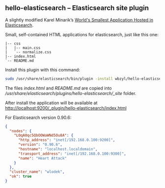 ## hello-elasticsearch – Elasticsearch site plugin

A slightly modified Karel Minarik’s
[World's Smallest Application Hosted in Elasticsearch](https://gist.github.com/karmi/3381710/).

Small, self-contained HTML applications for elasticsearch, just like this one:

```
|-- css
|   |-- main.css
|   `-- normalize.css
|-- index.html
`-- README.md
```

Install this plugin with this command:

```sh
sudo /usr/share/elasticsearch/bin/plugin -install wbzyl/hello-elasticsearch
```

The files *index.html* and *README.md* are copied into
*/usr/share/elasticsearch/plugins/hello-elasticsearch/_site* folder.

After install the application will be available at
[http://localhost:9200/_plugin/hello-elasticsearch/index.html](http://localhost:9200/_plugin/hello-elasticsearch/index.html)

For Elasticsearch version 0.90.6:

```json
{
  "nodes": {
    "LOqA0qc5QbOOWaWNd5Ou8A": {
      "http_address": "inet[/192.168.0.100:9200]",
      "version": "0.90.6",
      "hostname": "localhost.localdomain",
      "transport_address": "inet[/192.168.0.100:9300]",
      "name": "Heart Attack"
    }
  },
  "cluster_name": "wlodek",
  "ok": true
}
```
